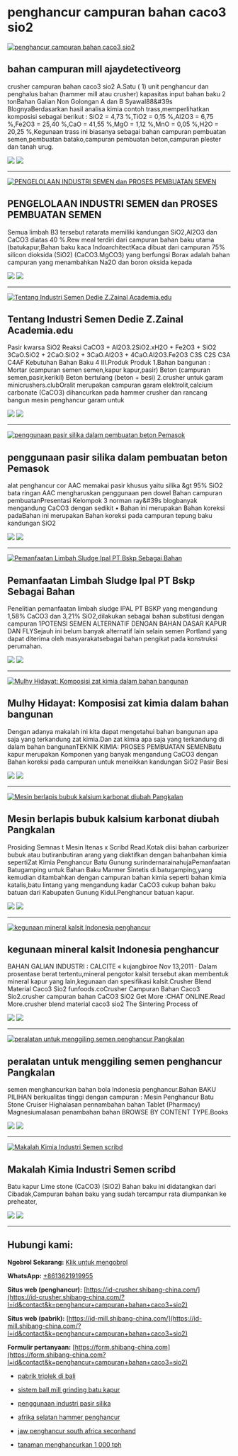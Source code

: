 # penghancur campuran bahan caco3 sio2

<a href="https://swt.shibang-china.com/?l=id&img&k=penghancur+campuran+bahan+caco3+sio2" target="_blank">![penghancur campuran bahan caco3 sio2](http://static.shibang-china.com/all-800x300/272.jpg)</a>

## bahan campuran mill ajaydetectiveorg
crusher campuran bahan caco3 sio2 A.Satu ( 1) unit penghancur dan penghalus bahan (hammer mill atau crusher) kapasitas input bahan baku 2 tonBahan Galian Non Golongan A dan B Syawal88&#39s BlognyaBerdasarkan hasil analisa kimia contoh trass,memperlihatkan komposisi sebagai berikut : SiO2 = 4,73 %,TiO2 = 0,15 %,Al2O3 = 6,75 %,Fe2O3 = 25,40 %,CaO = 41,55 %,MgO = 1,12 %,MnO = 0,05 %,H2O = 20,25 %,Kegunaan trass ini biasanya sebagai bahan campuran pembuatan semen,pembuatan batako,campuran pembuatan beton,campuran plester dan tanah urug.


<a href="https://whatsapp.shibangsoft.com/WhatsApp.php" target="_blank" title="WhatsApp">![](http://static.shibang-china.com/icon/whatsapp.png)</a> <a href="https://swt.shibang-china.com/?l=id&icon&k=penghancur+campuran+bahan+caco3+sio2" target="_blank">![](http://static.shibang-china.com/icon/chat-id.png)</a>

---

<a href="https://swt.shibang-china.com/?l=id&img&k=penghancur+campuran+bahan+caco3+sio2" target="_blank">![PENGELOLAAN INDUSTRI SEMEN dan PROSES PEMBUATAN SEMEN](http://static.shibang-china.com/all-800x300/1014.jpg)</a>

## PENGELOLAAN INDUSTRI SEMEN dan PROSES PEMBUATAN SEMEN
Semua limbah B3 tersebut ratarata memiliki kandungan SiO2,Al2O3 dan CaCO3 diatas 40 %.Rew meal terdiri dari campuran bahan baku utama (batukapur,Bahan baku kaca IndoarchitectKaca dibuat dari campuran 75% silicon dioksida (SiO2) (CaCO3.MgCO3) yang berfungsi Borax adalah bahan campuran yang menambahkan Na2O dan boron oksida kepada


<a href="https://whatsapp.shibangsoft.com/WhatsApp.php" target="_blank" title="WhatsApp">![](http://static.shibang-china.com/icon/whatsapp.png)</a> <a href="https://swt.shibang-china.com/?l=id&icon&k=penghancur+campuran+bahan+caco3+sio2" target="_blank">![](http://static.shibang-china.com/icon/chat-id.png)</a>

---

<a href="https://swt.shibang-china.com/?l=id&img&k=penghancur+campuran+bahan+caco3+sio2" target="_blank">![Tentang Industri Semen Dedie Z.Zainal Academia.edu](http://static.shibang-china.com/all-800x300/1301.jpg)</a>

## Tentang Industri Semen Dedie Z.Zainal Academia.edu
Pasir kwarsa SiO2 Reaksi CaCO3 + Al2O3.2SiO2.xH2O + Fe2O3 + SiO2 3CaO.SiO2 + 2CaO.SiO2 + 3CaO.Al2O3 + 4CaO.Al2O3.Fe2O3 C3S C2S C3A C4AF Kebutuhan Bahan Baku 4 III.Produk Produk 1.Bahan bangunan : Mortar (campuran semen semen,kapur kapur,pasir) Beton (campuran semen,pasir,kerikil) Beton bertulang (beton + besi) 2.crusher untuk garam minicrushers.clubOralit merupakan campuran garam elektrolit,calcium carbonate (CaCO3) dihancurkan pada hammer crusher dan rancang bangun mesin penghancur garam untuk


<a href="https://whatsapp.shibangsoft.com/WhatsApp.php" target="_blank" title="WhatsApp">![](http://static.shibang-china.com/icon/whatsapp.png)</a> <a href="https://swt.shibang-china.com/?l=id&icon&k=penghancur+campuran+bahan+caco3+sio2" target="_blank">![](http://static.shibang-china.com/icon/chat-id.png)</a>

---

<a href="https://swt.shibang-china.com/?l=id&img&k=penghancur+campuran+bahan+caco3+sio2" target="_blank">![penggunaan pasir silika dalam pembuatan beton Pemasok](http://static.shibang-china.com/all-800x300/602.jpg)</a>

## penggunaan pasir silika dalam pembuatan beton Pemasok
alat penghancur cor AAC memakai pasir khusus yaitu silika &gt 95% SiO2 bata ringan AAC mengharuskan penggunaan pen dowel Bahan campuran pembuatanPresentasi Kelompok 3 norman ray&#39s blogbanyak mengandung CaCO3 dengan sedikit • Bahan ini merupakan Bahan koreksi padaBahan ini merupakan Bahan koreksi pada campuran tepung baku kandungan SiO2


<a href="https://whatsapp.shibangsoft.com/WhatsApp.php" target="_blank" title="WhatsApp">![](http://static.shibang-china.com/icon/whatsapp.png)</a> <a href="https://swt.shibang-china.com/?l=id&icon&k=penghancur+campuran+bahan+caco3+sio2" target="_blank">![](http://static.shibang-china.com/icon/chat-id.png)</a>

---

<a href="https://swt.shibang-china.com/?l=id&img&k=penghancur+campuran+bahan+caco3+sio2" target="_blank">![Pemanfaatan Limbah Sludge Ipal PT Bskp Sebagai Bahan](http://static.shibang-china.com/all-800x300/213.jpg)</a>

## Pemanfaatan Limbah Sludge Ipal PT Bskp Sebagai Bahan
Penelitian pemanfaatan limbah sludge IPAL PT BSKP yang mengandung 1,58% CaCO3 dan 3,21% SiO2,dilakukan sebagai bahan substitusi dengan campuran 1POTENSI SEMEN ALTERNATIF DENGAN BAHAN DASAR KAPUR DAN FLYSejauh ini belum banyak alternatif lain selain semen Portland yang dapat diterima oleh masyarakatsebagai bahan pengikat pada konstruksi perumahan.


<a href="https://whatsapp.shibangsoft.com/WhatsApp.php" target="_blank" title="WhatsApp">![](http://static.shibang-china.com/icon/whatsapp.png)</a> <a href="https://swt.shibang-china.com/?l=id&icon&k=penghancur+campuran+bahan+caco3+sio2" target="_blank">![](http://static.shibang-china.com/icon/chat-id.png)</a>

---

<a href="https://swt.shibang-china.com/?l=id&img&k=penghancur+campuran+bahan+caco3+sio2" target="_blank">![Mulhy Hidayat: Komposisi zat kimia dalam bahan bangunan](http://static.shibang-china.com/all-800x300/1461.jpg)</a>

## Mulhy Hidayat: Komposisi zat kimia dalam bahan bangunan
Dengan adanya makalah ini kita dapat mengetahui bahan bangunan apa saja yang terkandung zat kimia.Dan zat kimia apa saja yang terkandung di dalam bahan bangunanTEKNIK KIMIA: PROSES PEMBUATAN SEMENBatu kapur merupakan Komponen yang banyak mengandung CaCO3 dengan Bahan koreksi pada campuran untuk meneikkan kandungan SiO2 Pasir Besi


<a href="https://whatsapp.shibangsoft.com/WhatsApp.php" target="_blank" title="WhatsApp">![](http://static.shibang-china.com/icon/whatsapp.png)</a> <a href="https://swt.shibang-china.com/?l=id&icon&k=penghancur+campuran+bahan+caco3+sio2" target="_blank">![](http://static.shibang-china.com/icon/chat-id.png)</a>

---

<a href="https://swt.shibang-china.com/?l=id&img&k=penghancur+campuran+bahan+caco3+sio2" target="_blank">![Mesin berlapis bubuk kalsium karbonat diubah Pangkalan](http://static.shibang-china.com/all-800x300/497.jpg)</a>

## Mesin berlapis bubuk kalsium karbonat diubah Pangkalan
Prosiding Semnas t Mesin Itenas x Scribd Read.Kotak diisi bahan carburizer bubuk atau butiranbutiran arang yang diaktifkan dengan bahanbahan kimia sepertiZat Kimia Penghancur Batu Gunung surindernarainahujaPemanfaatan Batugamping untuk Bahan Baku Marmer Sintetis di.batugamping,yang kemudian ditambahkan dengan campuran bahan kimia seperti bahan kimia katalis,batu lintang yang mengandung kadar CaCO3 cukup bahan baku batuan dari Kabupaten Gunung Kidul.Penghancur batuan kapur.


<a href="https://whatsapp.shibangsoft.com/WhatsApp.php" target="_blank" title="WhatsApp">![](http://static.shibang-china.com/icon/whatsapp.png)</a> <a href="https://swt.shibang-china.com/?l=id&icon&k=penghancur+campuran+bahan+caco3+sio2" target="_blank">![](http://static.shibang-china.com/icon/chat-id.png)</a>

---

<a href="https://swt.shibang-china.com/?l=id&img&k=penghancur+campuran+bahan+caco3+sio2" target="_blank">![kegunaan mineral kalsit Indonesia penghancur](http://static.shibang-china.com/all-800x300/1042.jpg)</a>

## kegunaan mineral kalsit Indonesia penghancur
BAHAN GALIAN INDUSTRI : CALCITE « kujangbiroe Nov 13,2011 · Dalam prosentase berat tertentu,mineral pengotor kalsit tersebut akan membentuk mineral kapur yang lain,kegunaan dan spesifikasi kalsit.Crusher Blend Material Caco3 Sio2 funfoods.coCrusher Campuran Bahan Caco3 Sio2.crusher campuran bahan CaCO3 SiO2 Get More :CHAT ONLINE.Read More.crusher blend material caco3 sio2 The Sintering Process of


<a href="https://whatsapp.shibangsoft.com/WhatsApp.php" target="_blank" title="WhatsApp">![](http://static.shibang-china.com/icon/whatsapp.png)</a> <a href="https://swt.shibang-china.com/?l=id&icon&k=penghancur+campuran+bahan+caco3+sio2" target="_blank">![](http://static.shibang-china.com/icon/chat-id.png)</a>

---

<a href="https://swt.shibang-china.com/?l=id&img&k=penghancur+campuran+bahan+caco3+sio2" target="_blank">![peralatan untuk menggiling semen penghancur Pangkalan](http://static.shibang-china.com/all-800x300/170.jpg)</a>

## peralatan untuk menggiling semen penghancur Pangkalan
semen menghancurkan bahan bola Indonesia penghancur.Bahan BAKU PILIHAN berkualitas tinggi dengan campuran : Mesin Penghancur Batu Stone Cruiser Highalasan pennambahan bahan Tablet (Pharmacy) Magnesiumalasan penambahan bahan BROWSE BY CONTENT TYPE.Books


<a href="https://whatsapp.shibangsoft.com/WhatsApp.php" target="_blank" title="WhatsApp">![](http://static.shibang-china.com/icon/whatsapp.png)</a> <a href="https://swt.shibang-china.com/?l=id&icon&k=penghancur+campuran+bahan+caco3+sio2" target="_blank">![](http://static.shibang-china.com/icon/chat-id.png)</a>

---

<a href="https://swt.shibang-china.com/?l=id&img&k=penghancur+campuran+bahan+caco3+sio2" target="_blank">![Makalah Kimia Industri Semen scribd](http://static.shibang-china.com/all-800x300/17.jpg)</a>

## Makalah Kimia Industri Semen scribd
Batu kapur Lime stone (CaCO3) (SiO2) Bahan baku ini didatangkan dari Cibadak,Campuran bahan baku yang sudah tercampur rata diumpankan ke preheater,

<a href="https://whatsapp.shibangsoft.com/WhatsApp.php" target="_blank" title="WhatsApp">![](http://static.shibang-china.com/icon/whatsapp.png)</a> <a href="https://swt.shibang-china.com/?l=id&icon&k=penghancur+campuran+bahan+caco3+sio2" target="_blank">![](http://static.shibang-china.com/icon/chat-id.png)</a>

---
## Hubungi kami:

**Ngobrol Sekarang:** [Klik untuk mengobrol](https://swt.shibang-china.com?l=id&contact&k=penghancur+campuran+bahan+caco3+sio2)

**WhatsApp:**  [+8613621919955](https://whatsapp.shibangsoft.com/WhatsApp.php)

**Situs web (penghancur):** [https://id-crusher.shibang-china.com/](https://id-crusher.shibang-china.com/?l=id&contact&k=penghancur+campuran+bahan+caco3+sio2)

**Situs web (pabrik):** [https://id-mill.shibang-china.com/](https://id-mill.shibang-china.com/?l=id&contact&k=penghancur+campuran+bahan+caco3+sio2)

**Formulir pertanyaan:** [https://form.shibang-china.com](https://form.shibang-china.com?l=id&contact&k=penghancur+campuran+bahan+caco3+sio2)

* [pabrik triplek di bali](../31/pabrik%20triplek%20di%20bali.md)

* [sistem ball mill grinding batu kapur](../34/sistem%20ball%20mill%20grinding%20batu%20kapur.md)

* [penggunaan industri pasir silika](../35/penggunaan%20industri%20pasir%20silika.md)

* [afrika selatan hammer penghancur](../33/afrika%20selatan%20hammer%20penghancur.md)

* [jaw penghancur south africa seconhand](../34/jaw%20penghancur%20south%20africa%20seconhand.md)

* [tanaman menghancurkan 1 000 tph](../33/tanaman%20menghancurkan%201%20000%20tph.md)